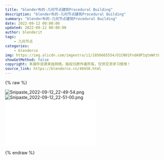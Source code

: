 ```yaml
---
title: "blender布的-几何节点建筑Procedural Building"
description: "blender布的-几何节点建筑Procedural Building"
summary: "blender布的-几何节点建筑Procedural Building"
date: 2022-09-12 00:00:00
updated: 2022-09-12 00:00:00
author: blenderit
tags: 
    - 几何节点
categories:
    - blenderco
img: https://img.alicdn.com/imgextra/i1/1856665554/O1CN01FndA9P1qtmWttLfkU_!!1856665554.png
showGetMethod: false
copyright: 本插件资源来自网络，版权归原作者所有，仅供交流学习使用！
source_link: https://blenderco.cn/40450.html
---
```


{% raw %}
<p><img src="https://img.alicdn.com/imgextra/i1/1856665554/O1CN01FndA9P1qtmWttLfkU_!!1856665554.png" alt="Snipaste_2022-09-12_22-49-54.png"><img src="https://img.alicdn.com/imgextra/i3/1856665554/O1CN01LVmzGI1qtmWsmayKI_!!1856665554.png" alt="Snipaste_2022-09-12_22-51-00.png"><br>
<iframe src="//player.bilibili.com/player.html?aid=260397450&amp;bvid=BV17e411u7gD&amp;cid=831173448&amp;page=1" frameborder="no" scrolling="no" allowfullscreen="allowfullscreen"> </iframe></p>
<div style="display: none">blenderco</div>
{% endraw %}